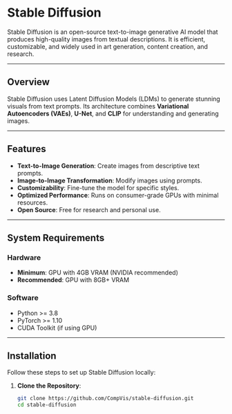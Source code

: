 # **Stable Diffusion**

Stable Diffusion is an open-source text-to-image generative AI model that produces high-quality images from textual descriptions. It is efficient, customizable, and widely used in art generation, content creation, and research.

---

## **Overview**

Stable Diffusion uses Latent Diffusion Models (LDMs) to generate stunning visuals from text prompts. Its architecture combines **Variational Autoencoders (VAEs)**, **U-Net**, and **CLIP** for understanding and generating images.

---

## **Features**

- **Text-to-Image Generation**: Create images from descriptive text prompts.
- **Image-to-Image Transformation**: Modify images using prompts.
- **Customizability**: Fine-tune the model for specific styles.
- **Optimized Performance**: Runs on consumer-grade GPUs with minimal resources.
- **Open Source**: Free for research and personal use.

---

## **System Requirements**

### **Hardware**
- **Minimum**: GPU with 4GB VRAM (NVIDIA recommended)
- **Recommended**: GPU with 8GB+ VRAM  

### **Software**
- Python >= 3.8  
- PyTorch >= 1.10  
- CUDA Toolkit (if using GPU)  

---

## **Installation**

Follow these steps to set up Stable Diffusion locally:

1. **Clone the Repository**:
   ```bash
   git clone https://github.com/CompVis/stable-diffusion.git
   cd stable-diffusion
